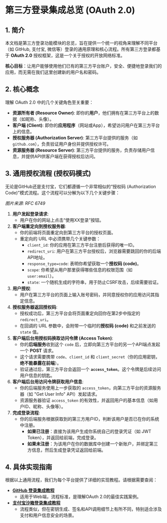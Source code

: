 # 第三方登录集成总览 (OAuth 2.0)

## 1. 简介

本文档是第三方登录功能模块的总览，旨在提供一个统一的视角来理解不同平台（如 GitHub, 支付宝, 微信等）登录的通用原理和核心流程。所有第三方登录都基于 **OAuth 2.0** 授权框架，这是一个关于授权的开放网络标准。

**核心目标**：让用户能够使用他们已有的第三方平台账户，安全、便捷地登录我们的应用，而无需在我们这里创建新的用户名和密码。

## 2. 核心概念

理解 OAuth 2.0 中的几个关键角色至关重要：

- **资源所有者 (Resource Owner)**: 即你的**用户**，他们拥有在第三方平台上的数据（如昵称、头像）。
- **客户端 (Client)**: 即你的**应用程序**（网站或App），希望访问用户在第三方平台上的信息。
- **授权服务器 (Authorization Server)**: 第三方平台提供的服务（如 `github.com`），负责验证用户身份并提供授权许可。
- **资源服务器 (Resource Server)**: 第三方平台提供的服务，负责存储用户信息，并提供API供客户端在获得授权后访问。

## 3. 通用授权流程 (授权码模式)

无论是GitHub还是支付宝，它们都遵循一个非常相似的“授权码 (Authorization Code)”模式流程。这个流程可以分解为以下几个关键步骤：

*图片来源: RFC 6749*

1. **用户发起登录请求**:
   - 用户在你的网站上点击“使用XX登录”按钮。
2. **客户端重定向到授权服务器**:
   - 你的前端将页面重定向到第三方平台的授权页面。
   - 重定向的 URL 中必须携带几个关键参数：
     - `client_id`: 你的应用在第三方平台注册后获得的唯一ID。
     - `redirect_uri`: 用户在第三方平台授权后，浏览器需要跳回的你的后端API地址。
     - `response_type=code`: 表明你希望获取一个**授权码 (code)**。
     - `scope`: 你希望从用户那里获得哪些信息的权限范围（如 `user:email`）。
     - `state`: 一个随机生成的字符串，用于防止CSRF攻击，后续需要验证。
3. **用户授权**:
   - 用户在第三方平台的页面上输入账号密码，并同意授权你的应用访问其指定信息。
4. **授权服务器返回授权码**:
   - 授权成功后，第三方平台会将页面重定向回你在第2步中指定的 `redirect_uri`。
   - 在回调的 URL 参数中，会附带一个临时的**授权码 (code)** 和之前发送的 `state` 值。
5. **客户端后台用授权码换取访问令牌 (Access Token)**:
   - 你的**后端服务**收到这个 `code` 后，立即向第三方平台的另一个API端点发起一个 **POST** 请求。
   - 这个请求需要携带 `code`、`client_id` 和 `client_secret`（你的应用密钥，**绝不能暴露在前端**）。
   - 验证通过后，第三方平台会返回一个 **`access_token`**。这个令牌是后续访问用户信息的钥匙。
6. **客户端后台用访问令牌获取用户信息**:
   - 你的后端服务使用上一步获取的 `access_token`，向第三方平台的资源服务器（如 "Get User Info" API）发起请求。
   - 资源服务器验证 `access_token` 的有效性，并返回用户的基本信息（如用户ID、昵称、头像等）。
7. **完成登录流程**:
   - 你的后端服务根据获取到的第三方用户ID，判断该用户是否已在你的系统中注册。
     - **如果已注册**：直接为该用户生成你系统自己的登录凭证（如 JWT Token），并返回给前端，完成登录。
     - **如果未注册**：为该用户在你的数据库中创建一个新账户，并绑定第三方信息，然后生成登录凭证返回给前端。

## 4. 具体实现指南

根据以上通用流程，我们为每个平台提供了详细的实现教程。请根据需要查阅：

- **[GitHub 登录集成教程](./GitHub_Login.md)**
  - 适用于Web端，流程标准，是理解OAuth 2.0的最佳实践案例。
- **[支付宝沙箱登录集成教程](../alipay-sandbox/alipay-third-party-login-guide.md)**
  - 流程类似，但在密钥生成、签名和API调用细节上有所不同，特别适合涉及支付和用户信息安全的场景。